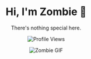 <div align="center">

# Hi, I'm Zombie 👋
There's nothing special here.

![Profile Views](https://komarev.com/ghpvc/?username=Sociopath&color=blue)

![Zombie GIF](https://media2.giphy.com/media/v1.Y2lkPTc5MGI3NjExanUzbXJhMzRhb3g1cDJkbWVvdGJub2ozd2JraWc5bXd6bmk5NHBwZSZlcD12MV9pbnRlcm5hbF9naWZfYnlfaWQmY3Q9Zw/lOrrVbxU0YSdILhNeW/giphy.gif)

</div>
